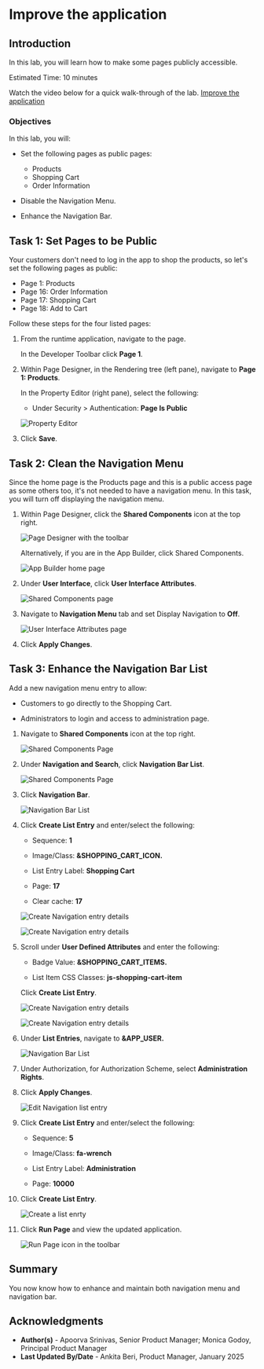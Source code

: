 # Improve the application

## Introduction

In this lab, you will learn how to make some pages publicly accessible.

Estimated Time: 10 minutes

Watch the video below for a quick walk-through of the lab.
[Improve the application](videohub:1_g5q8c5n1)

### Objectives

In this lab, you will:

- Set the following pages as public pages:
    - Products
    - Shopping Cart
    - Order Information

- Disable the Navigation Menu.

- Enhance the Navigation Bar.

## Task 1: Set Pages to be Public

Your customers don't need to log in the app to shop the products, so let's set the following pages as public:

- Page  1: Products
- Page 16: Order Information
- Page 17: Shopping Cart
- Page 18: Add to Cart

Follow these steps for the four listed pages:

1. From the runtime application, navigate to the page.

    In the Developer Toolbar click **Page 1**.

2. Within Page Designer, in the Rendering tree (left pane), navigate to  **Page 1: Products**.

    In the Property Editor (right pane), select the following:

    - Under Security > Authentication: **Page Is Public**

   ![Property Editor](./images/public-page.png " ")

3. Click **Save**.

## Task 2: Clean the Navigation Menu

Since the home page is the Products page and this is a public access page as some others too, it's not needed to have a navigation menu.
In this task, you will turn off displaying the navigation menu.

1. Within Page Designer, click the **Shared Components** icon at the top right.

    ![Page Designer with the toolbar](./images/shared-components.png " ")

   Alternatively, if you are in the App Builder, click Shared Components.

   ![App Builder home page](./images/shared-components2.png " ")

2. Under **User Interface**, click **User Interface Attributes**.

    ![Shared Components page](./images/interface-attributes-s.png " ")

3. Navigate to **Navigation Menu** tab and set Display Navigation to **Off**.

    ![User Interface Attributes page](./images/nav-menu.png " ")

4. Click **Apply Changes**.

## Task 3: Enhance the Navigation Bar List

Add a new navigation menu entry to allow:

- Customers to go directly to the Shopping Cart.

- Administrators to login and access to administration page.

1. Navigate to **Shared Components** icon at the top right.

    ![Shared Components Page](./images/shared-components3.png " ")
2. Under **Navigation and Search**, click **Navigation Bar List**.

    ![Shared Components Page](./images/navigation-bar-s.png " ")

3. Click **Navigation Bar**.

    ![Navigation Bar List](./images/click-nav-bar.png " ")

4. Click **Create List Entry** and enter/select the following:

    - Sequence: **1**

    - Image/Class: **&SHOPPING\_CART\_ICON.**

    - List Entry Label: **Shopping Cart**

    - Page: **17**

    - Clear cache: **17**

    ![Create Navigation entry details](./images/create-entry.png " ")

    ![Create Navigation entry details](./images/list-entry1.png " ")

5. Scroll under **User Defined Attributes** and enter the following:

    - Badge Value:  **&SHOPPING\_CART\_ITEMS.**

    - List Item CSS Classes: **js-shopping-cart-item**

    Click **Create List Entry**.

    ![Create Navigation entry details](./images/list-entry2.png " ")

    ![Create Navigation entry details](./images/create-entry2.png " ")

6. Under **List Entries**, navigate to **&APP_USER.**

    ![Navigation Bar List](./images/edit-app-user.png " ")

7. Under Authorization, for Authorization Scheme, select **Administration Rights**.

8. Click **Apply Changes**.

    ![Edit Navigation list entry](./images/authorization.png " ")

9. Click **Create List Entry**  and enter/select the following:

    - Sequence: **5**

    - Image/Class: **fa-wrench**

    - List Entry Label: **Administration**

    - Page: **10000**

10. Click **Create List Entry**.

    ![Create a list enrty](./images/new-entry.png " ")

11. Click **Run Page** and view the updated application.

    ![Run Page icon in the toolbar](./images/final-app.png " ")

## Summary

You now know how to enhance and maintain both navigation menu and navigation bar.

## Acknowledgments

- **Author(s)** - Apoorva Srinivas, Senior Product Manager; Monica Godoy, Principal Product Manager
- **Last Updated By/Date** - Ankita Beri, Product Manager, January 2025
